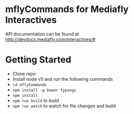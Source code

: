 # mflyCommands for Mediafly Interactives

API documentation can be found at http://devdocs.mediafly.com/interactives/#

# Getting Started

- Clone repo
- Install node v5 and run the following commands
- `cd mflyCommands`
- `npm install -g bower typings`
- `npm install`
- `npm run build` to build
- `npm run watch` to watch for file changes and build
